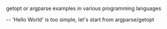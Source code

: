 getopt or argparse examples in various programming languages

  -- 'Hello World' is too simple, let's start from argparse/getopt
